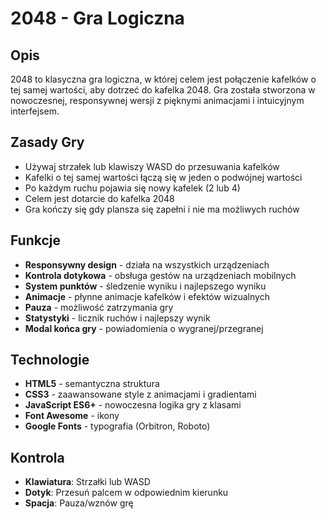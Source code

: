 # 2048 - Gra Logiczna

## Opis
2048 to klasyczna gra logiczna, w której celem jest połączenie kafelków o tej samej wartości, aby dotrzeć do kafelka 2048. Gra została stworzona w nowoczesnej, responsywnej wersji z pięknymi animacjami i intuicyjnym interfejsem.

## Zasady Gry
- Używaj strzałek lub klawiszy WASD do przesuwania kafelków
- Kafelki o tej samej wartości łączą się w jeden o podwójnej wartości
- Po każdym ruchu pojawia się nowy kafelek (2 lub 4)
- Celem jest dotarcie do kafelka 2048
- Gra kończy się gdy plansza się zapełni i nie ma możliwych ruchów

## Funkcje
- **Responsywny design** - działa na wszystkich urządzeniach
- **Kontrola dotykowa** - obsługa gestów na urządzeniach mobilnych
- **System punktów** - śledzenie wyniku i najlepszego wyniku
- **Animacje** - płynne animacje kafelków i efektów wizualnych
- **Pauza** - możliwość zatrzymania gry
- **Statystyki** - licznik ruchów i najlepszy wynik
- **Modal końca gry** - powiadomienia o wygranej/przegranej

## Technologie
- **HTML5** - semantyczna struktura
- **CSS3** - zaawansowane style z animacjami i gradientami
- **JavaScript ES6+** - nowoczesna logika gry z klasami
- **Font Awesome** - ikony
- **Google Fonts** - typografia (Orbitron, Roboto)

## Kontrola
- **Klawiatura**: Strzałki lub WASD
- **Dotyk**: Przesuń palcem w odpowiednim kierunku
- **Spacja**: Pauza/wznów grę

